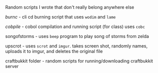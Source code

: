 Random scripts I wrote that don't really belong anywhere else

*burnc* - cli cd burning script that uses `wodim` and `lame`

*cobpile* - cobol compilation and running script (for class) uses `cobc`

songofstorms - uses `beep` program to play song of storms from zelda

upscrot - uses `scrot` and `imgur`.  takes screen shot, randomly names, uploads it to imgur, and deletes the original file

craftbukkit folder - random scripts for running/downloading craftbukkit server

